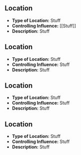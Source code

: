 
## Location
- **Type of Location:** Stuff
- **Controlling Influence:** [[Stuff]]
- **Description:** Stuff

## Location
- **Type of Location:** Stuff
- **Controlling Influence:** Stuff
- **Description:** Stuff

## Location
- **Type of Location:** Stuff
- **Controlling Influence:** Stuff
- **Description:** Stuff


## Location
- **Type of Location:** Stuff
- **Controlling Influence:** Stuff
- **Description:** Stuff